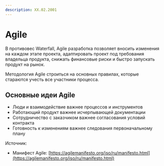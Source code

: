 ```yaml
---
description: XX.02.2001
---
```


# Agile

В противовес Waterfall, Agile разработка позволяет вносить изменения на каждом этапе проекта, адаптировать проект под требования владельца продукта, снижать финансовые риски и быстро запускать продукт на рынок.

Методология Agile строиться на основных правилах, которые стараются учесть все участники процесса.

## Основные идеи Agile

* Люди и взаимодействие важнее процессов и инструментов
* Работающий продукт важнее исчерпывающей документации
* Сотрудничество с заказчиком важнее согласования условий контракта
* Готовность к изменениям важнее следования первоначальному плану







Источник:

* Манифест Agile: [https://agilemanifesto.org/iso/ru/manifesto.html](https://agilemanifesto.org/iso/ru/manifesto.html)
